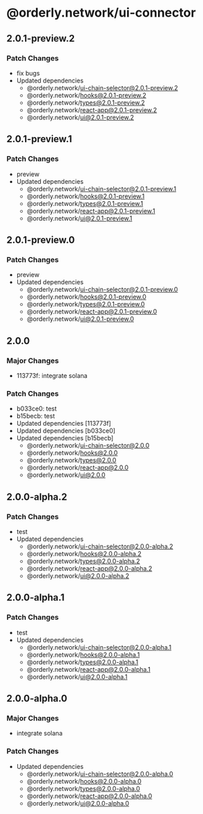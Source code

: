 # @orderly.network/ui-connector

## 2.0.1-preview.2

### Patch Changes

- fix bugs
- Updated dependencies
  - @orderly.network/ui-chain-selector@2.0.1-preview.2
  - @orderly.network/hooks@2.0.1-preview.2
  - @orderly.network/types@2.0.1-preview.2
  - @orderly.network/react-app@2.0.1-preview.2
  - @orderly.network/ui@2.0.1-preview.2

## 2.0.1-preview.1

### Patch Changes

- preview
- Updated dependencies
  - @orderly.network/ui-chain-selector@2.0.1-preview.1
  - @orderly.network/hooks@2.0.1-preview.1
  - @orderly.network/types@2.0.1-preview.1
  - @orderly.network/react-app@2.0.1-preview.1
  - @orderly.network/ui@2.0.1-preview.1

## 2.0.1-preview.0

### Patch Changes

- preview
- Updated dependencies
  - @orderly.network/ui-chain-selector@2.0.1-preview.0
  - @orderly.network/hooks@2.0.1-preview.0
  - @orderly.network/types@2.0.1-preview.0
  - @orderly.network/react-app@2.0.1-preview.0
  - @orderly.network/ui@2.0.1-preview.0

## 2.0.0

### Major Changes

- 113773f: integrate solana

### Patch Changes

- b033ce0: test
- b15becb: test
- Updated dependencies [113773f]
- Updated dependencies [b033ce0]
- Updated dependencies [b15becb]
  - @orderly.network/ui-chain-selector@2.0.0
  - @orderly.network/hooks@2.0.0
  - @orderly.network/types@2.0.0
  - @orderly.network/react-app@2.0.0
  - @orderly.network/ui@2.0.0

## 2.0.0-alpha.2

### Patch Changes

- test
- Updated dependencies
  - @orderly.network/ui-chain-selector@2.0.0-alpha.2
  - @orderly.network/hooks@2.0.0-alpha.2
  - @orderly.network/types@2.0.0-alpha.2
  - @orderly.network/react-app@2.0.0-alpha.2
  - @orderly.network/ui@2.0.0-alpha.2

## 2.0.0-alpha.1

### Patch Changes

- test
- Updated dependencies
  - @orderly.network/ui-chain-selector@2.0.0-alpha.1
  - @orderly.network/hooks@2.0.0-alpha.1
  - @orderly.network/types@2.0.0-alpha.1
  - @orderly.network/react-app@2.0.0-alpha.1
  - @orderly.network/ui@2.0.0-alpha.1

## 2.0.0-alpha.0

### Major Changes

- integrate solana

### Patch Changes

- Updated dependencies
  - @orderly.network/ui-chain-selector@2.0.0-alpha.0
  - @orderly.network/hooks@2.0.0-alpha.0
  - @orderly.network/types@2.0.0-alpha.0
  - @orderly.network/react-app@2.0.0-alpha.0
  - @orderly.network/ui@2.0.0-alpha.0
